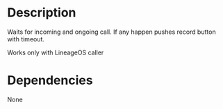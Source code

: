 # Description

Waits for incoming and ongoing call. If any happen pushes record button with timeout.

Works only with LineageOS caller 

# Dependencies

None